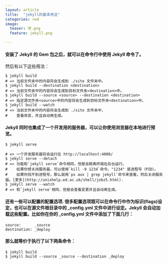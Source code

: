 ```yaml
---
layout: article
title:  "jekyll的基本用法"
categories: rwd
image:
  teaser: 学.png
  feature: jekyll.png

---
```


#### 安装了 Jekyll 的 Gem 包之后，就可以在命令行中使用 Jekyll 命令了。

然后有以下这些用法：


 ```
 $ jekyll build
 # => 当前文件夹中的内容将会生成到 ./site 文件夹中。 
 $ jekyll build --destination <destination>
 # => 当前文件夹中的内容将会生成到目标文件夹<destination>中。
 $ jekyll build --source <source> --destination <destination>
 # => 指定源文件夹<source>中的内容将会生成到目标文件夹<destination>中。
 $ jekyll build --watch
 # => 当前文件夹中的内容将会生成到 ./site 文件夹中，
 #    查看改变，并且自动再生成。
 ```


#### Jekyll 同时也集成了一个开发用的服务器，可以让你使用浏览器在本地进行预览。


 ```
 $ jekyll serve
 ```



 ```
 # => 一个开发服务器将会运行在 http://localhost:4000/
 $ jekyll serve --detach
 # => 功能和`jekyll serve`命令相同，但是会脱离终端在后台运行。
 #    如果你想关闭服务器，可以使用`kill -9 1234`命令，"1234" 是进程号（PID）。
 #    如果你找不到进程号，那么就用`ps aux | grep jekyll`命令来查看，然后关闭服务器。[更多](http://unixhelp.ed.ac.uk/shell/jobz5.html).
 $ jekyll serve --watch
 # => 和`jekyll serve`相同，但是会查看变更并且自动再生成。
 ```

 
#### 还有一些可以配置的配置选项. 很多配置选项既可以在命令行中作为标识(flags)设定，也可以在源文件根目录中的 _config.yml 文件中进行设定。Jekyll 会自动加载这些配置。比如你在你的 _config.yml 文件中添加了下面几行：

 ```
 source:      _source
 destination: _deploy
 ```


#### 那么就等价于执行了以下两条命令：


 ```
 $ jekyll build
 $ jekyll build --source _source --destination _deploy
 ```
















